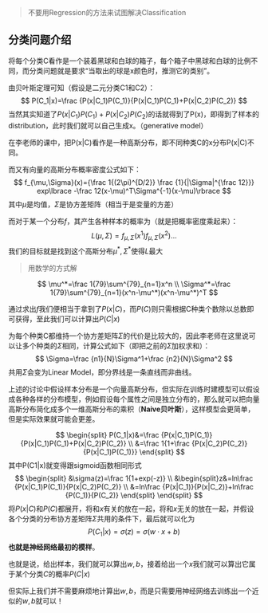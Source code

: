 > 不要用Regression的方法来试图解决Classification

## 分类问题介绍

将每个分类C看作是一个装着黑球和白球的箱子，每个箱子中黑球和白球的比例不同，而分类问题就是要求“当取出的球是x颜色时，推测它的类别”。

由贝叶斯定理可知（假设是二元分类C1和C2）：
$$
P(C_1|x)=\frac {P(x|C_1)P(C_1)}{P(x|C_1)P(C_1)+P(x|C_2)P(C_2)}
$$
当然其实知道了$P(x|C_1)P(C_1)+P(x|C_2)P(C_2)$的话就得到了P(x)，即得到了样本的distribution，此时我们就可以自己生成x。（generative model）



在李老师的课中，把P(x|C)看作是一种高斯分布，即不同种类C的x分布P(x|C)不同。

而又有向量的高斯分布概率密度公式如下：
$$
f_{\mu,\Sigma}(x)={\frac 1{(2\pi)^{D/2}} \frac {1}{|\Sigma|^{\frac 12}}} exp\lbrace -\frac 12(x-\mu)^T\Sigma^{-1}(x-\mu)\rbrace
$$
其中$\mu$是均值，$\Sigma$是协方差矩阵（相当于是变量的方差）

而对于某一个分布$f$，其产生各种样本的概率为（就是把概率密度乘起来）：
$$
L(\mu,\Sigma)=f_{\mu,\Sigma}(x^1)f_{\mu,\Sigma}(x^2) \dots
$$
我们的目标就是找到这个高斯分布$\mu^*,\Sigma^*$使得$L$最大

> 用数学的方式解

$$
\mu^*=\frac 1{79}\sum^{79}_{n=1}x^n \\
\Sigma^*=\frac 1{79}\sum^{79}_{n=1}(x^n-\mu^*)(x^n-\mu^*)^T
$$

通过求出$f$我们便相当于拿到了$P(x|C)$，而$P(C)$则只需根据C种类个数除以总数即可获得，至此我们可以计算出$P(C|x)$

为每个种类C都维持一个协方差矩阵$\Sigma$的代价是比较大的，因此李老师在这里说可以让多个种类的$\Sigma$相同，计算公式如下（即把之前的$\Sigma$加权求和）：
$$
\Sigma=\frac {n1}{N}\Sigma^1+\frac {n2}{N}\Sigma^2
$$
共用$\Sigma$会变为Linear Model，即分界线是一条直线而非曲线。



上述的讨论中假设样本分布是一个向量高斯分布，但实际在训练时建模型可以假设成各种各样的分布模型，例如假设每个属性之间是独立分布的，那么就可以把向量高斯分布简化成多个一维高斯分布的乘积（**Naive贝叶斯**），这样模型会更简单，但是实际效果就可能会更差。


$$
\begin{split}
P(C_1|x)&=\frac {P(x|C_1)P(C_1)}{P(x|C_1)P(C_1)+P(x|C_2)P(C_2)} \\
&=\frac 1{1+\frac {P(x|C_2)P(C_2)}{P(x|C_1)P(C_1)}}
\end{split}
$$
其中P(C1|x)就变得跟sigmoid函数相同形式
$$
\begin{split}
&\sigma(z)=\frac 1{1+exp(-z)} \\
&\begin{split}z&=ln\frac {P(x|C_1)P(C_1)}{P(x|C_2)P(C_2)} \\
&=ln\frac {P(x|C_1)}{P(x|C_2)}+ln\frac {P(C_1)}{P(C_2)}
\end{split}
\end{split}
$$
将$P(x|C)$和$P(C)$都展开，将和$x$有关的放在一起，将和$x$无关的放在一起，并假设各个分类的分布协方差矩阵$\Sigma$共用的条件下，最后就可以化为
$$
P(C_1|x)=\sigma(z)=\sigma(w\cdot x+b)
$$
**也就是神经网络最初的模样**。

也就是说，给出样本，我们就可以算出$w,b$，接着给出一个$x$我们就可以算出它属于某个分类$C$的概率$P(C|x)$

但实际上我们并不需要麻烦地计算出$w,b$，而是只需要用神经网络去训练出一个近似的$w,b$就可以！

